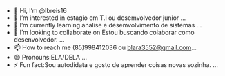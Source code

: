 - 👋 Hi, I’m @lbreis16
- 👀 I’m interested in estagio em T.i ou desemvolvedor junior ...
- 🌱 I’m currently learning analise e desemvolvimento de sistemas ...
- 💞️ I’m looking to collaborate on Estou buscando colaborar como desenvolvedor. ...
- 📫 How to reach me (85)998412036 ou blara3552@gmail.com...
- 😄 Pronouns:ELA/DELA ...
- ⚡ Fun fact:Sou autodidata e gosto de aprender coisas novas sozinha. ...

<!---
LBreis16/LBreis16 is a ✨ special ✨ repository because its `README.md` (this file) appears on your GitHub profile.
You can click the Preview link to take a look at your changes.
--->
